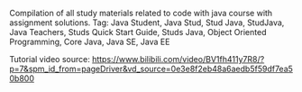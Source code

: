 Compilation of all study materials related to code with java course with assignment solutions.
Tag: Java Student, Java Stud, Stud Java, StudJava, Java Teachers, Studs Quick Start Guide, Studs Java, Object Oriented Programming, Core Java, Java SE, Java EE

Tutorial video source: https://www.bilibili.com/video/BV1fh411y7R8/?p=7&spm_id_from=pageDriver&vd_source=0e3e8f2eb48a6aedb5f59df7ea50b800
